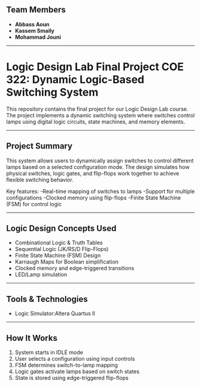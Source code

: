 ## Team Members
- **Abbass Aoun**
- **Kassem Smaily**
- **Mohammad Jouni**

---

# Logic Design Lab Final Project COE 322: Dynamic Logic-Based Switching System

This repository contains the final project for our Logic Design Lab course. The project implements a dynamic switching system where switches control lamps using digital logic circuits, state machines, and memory elements.

---

## Project Summary

This system allows users to dynamically assign switches to control different lamps based on a selected configuration mode. The design simulates how physical switches, logic gates, and flip-flops work together to achieve flexible switching behavior.

Key features:
-Real-time mapping of switches to lamps
-Support for multiple configurations
-Clocked memory using flip-flops
-Finite State Machine (FSM) for control logic

---

## Logic Design Concepts Used

-  Combinational Logic & Truth Tables  
-  Sequential Logic (JK/RS/D Flip-Flops)  
-  Finite State Machine (FSM) Design  
-  Karnaugh Maps for Boolean simplification  
-  Clocked memory and edge-triggered transitions  
-  LED/Lamp simulation

---

## Tools & Technologies

- Logic Simulator:Altera Quartus II
---

## How It Works

1. System starts in IDLE mode
2. User selects a configuration using input controls
3. FSM determines switch-to-lamp mapping
4. Logic gates activate lamps based on switch states
5. State is stored using edge-triggered flip-flops


